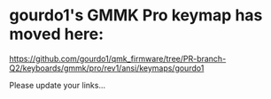 # gourdo1's GMMK Pro keymap has moved here:
https://github.com/gourdo1/qmk_firmware/tree/PR-branch-Q2/keyboards/gmmk/pro/rev1/ansi/keymaps/gourdo1

Please update your links...
